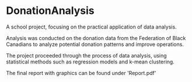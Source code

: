 # DonationAnalysis

A school project, focusing on the practical application of data analysis.

Analysis was conducted on the donation data from the Federation of Black Canadians to analyze potential donation patterns and improve operations. 

The project proceeded through the process of data analysis, using statistical methods such as regression models and k-mean clustering.

The final report with graphics can be found under 'Report.pdf'
